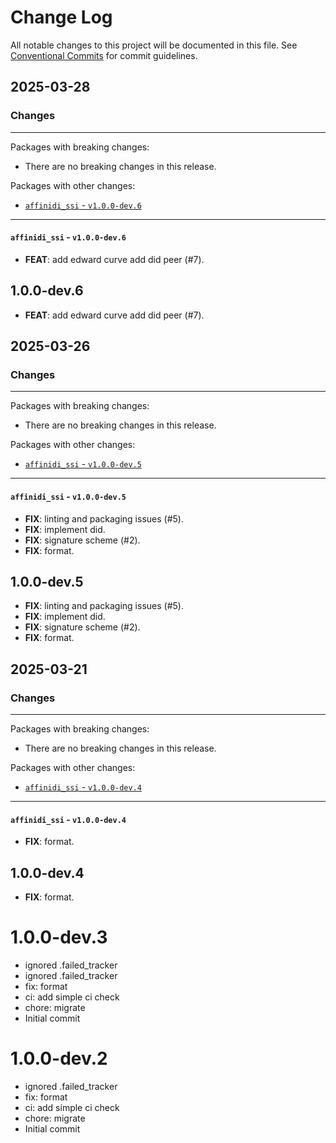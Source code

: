 # Change Log

All notable changes to this project will be documented in this file.
See [Conventional Commits](https://conventionalcommits.org) for commit guidelines.

## 2025-03-28

### Changes

---

Packages with breaking changes:

 - There are no breaking changes in this release.

Packages with other changes:

 - [`affinidi_ssi` - `v1.0.0-dev.6`](#affinidi_ssi---v100-dev6)

---

#### `affinidi_ssi` - `v1.0.0-dev.6`

 - **FEAT**: add edward curve add did peer (#7).

## 1.0.0-dev.6

 - **FEAT**: add edward curve add did peer (#7).


## 2025-03-26

### Changes

---

Packages with breaking changes:

 - There are no breaking changes in this release.

Packages with other changes:

 - [`affinidi_ssi` - `v1.0.0-dev.5`](#affinidi_ssi---v100-dev5)

---

#### `affinidi_ssi` - `v1.0.0-dev.5`

 - **FIX**: linting and  packaging issues (#5).
 - **FIX**: implement did.
 - **FIX**: signature scheme (#2).
 - **FIX**: format.

## 1.0.0-dev.5

 - **FIX**: linting and  packaging issues (#5).
 - **FIX**: implement did.
 - **FIX**: signature scheme (#2).
 - **FIX**: format.


## 2025-03-21

### Changes

---

Packages with breaking changes:

 - There are no breaking changes in this release.

Packages with other changes:

 - [`affinidi_ssi` - `v1.0.0-dev.4`](#affinidi_ssi---v100-dev4)

---

#### `affinidi_ssi` - `v1.0.0-dev.4`

 - **FIX**: format.

## 1.0.0-dev.4

 - **FIX**: format.

# 1.0.0-dev.3
- ignored .failed_tracker
- ignored .failed_tracker
- fix: format
- ci: add simple ci check
- chore: migrate
- Initial commit

# 1.0.0-dev.2
- ignored .failed_tracker
- fix: format
- ci: add simple ci check
- chore: migrate
- Initial commit

